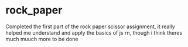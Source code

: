 # rock_paper

Completed the first part of the rock paper scissor assignment,
it really helped me understand and apply the basics of js rn, though i think theres much muuch more to be done

